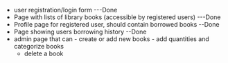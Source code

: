 * user registration/login form    ---Done
* Page with lists of library books (accessible by registered users) ---Done
* Profile page for registered user, should contain borrowed books --Done
* Page showing users borrowing history --Done
* admin page that can
        - create or add new books
        - add quantities and categorize books
	- delete a book  
